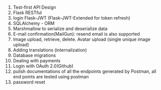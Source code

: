 1. Test-first API Design
2. Flask RESTful
3. login Flask-JWT (Flask-JWT-Extended for token refresh)
4. SQLAlchemy - ORM
5. Marshmallow to serialize and deserialize data
6. E-mail confirmation(MailGun): resend email is also supported
7. Image upload, retrieve, delete. Avatar upload (single unique image upload)
8. Adding translations (internalization)
9. Database migrations
10. Dealing with payments
11. Login with OAuth 2.0(Github)
12. pulish documentations of all the endpoints generated by Postman, all end points are tested using postman
13. password reset